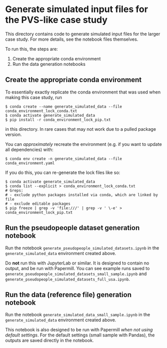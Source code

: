 # Generate simulated input files for the PVS-like case study

This directory contains code to generate simulated input files for the larger case study.
For more details, see the notebook files themselves.

To run this, the steps are:
1. Create the appropriate conda environment
2. Run the data generation notebooks

## Create the appropriate conda environment

To essentially exactly replicate the conda environment that was used when making
this case study, run

```
$ conda create --name generate_simulated_data --file conda_environment_lock_conda.txt
$ conda activate generate_simulated_data
$ pip install -r conda_environment_lock_pip.txt
```

in this directory.
In rare cases that may not work due to a pulled package version.

You can *approximately* recreate the environment (e.g. if you want to update
all dependencies) with:

```
$ conda env create -n generate_simulated_data --file conda_environment.yaml
```

If you do this, you can re-generate the lock files like so:

```
$ conda activate generate_simulated_data
$ conda list --explicit > conda_environment_lock_conda.txt
# Greps:
# - exclude python packages installed via conda, which are linked by file
# - exclude editable packages
$ pip freeze | grep -v 'file:///' | grep -v ' \-e' > conda_environment_lock_pip.txt
```

## Run the pseudopeople dataset generation notebook

Run the notebook `generate_pseudopeople_simulated_datasets.ipynb`
in the `generate_simulated_data` environment created above.

Do **not** run this with JupyterLab or similar.
It is designed to contain no output, and be run with Papermill.
You can see example runs saved to `generate_pseudopeople_simulated_datasets_small_sample.ipynb`
and `generate_pseudopeople_simulated_datasets_full_usa.ipynb`.

## Run the data (reference file) generation notebook

Run the notebook `generate_simulated_data_small_sample.ipynb`
in the `generate_simulated_data` environment created above.

This notebook is also designed to be run with Papermill *when not using default settings*.
For the default settings (small sample with Pandas), the outputs are saved directly in the notebook.